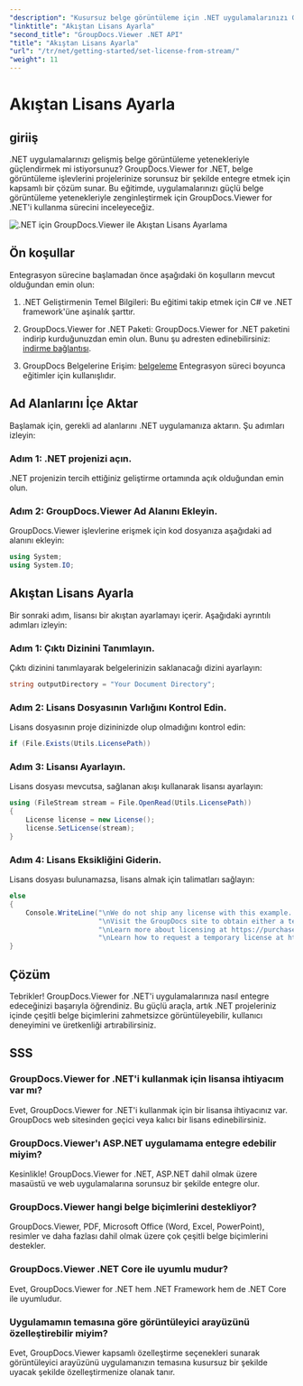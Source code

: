 ```yaml
---
"description": "Kusursuz belge görüntüleme için .NET uygulamalarınızı GroupDocs.Viewer ile geliştirin. Adım adım kılavuzumuzu izleyin ve güçlü belge görüntüleme yeteneklerini zahmetsizce entegre edin."
"linktitle": "Akıştan Lisans Ayarla"
"second_title": "GroupDocs.Viewer .NET API"
"title": "Akıştan Lisans Ayarla"
"url": "/tr/net/getting-started/set-license-from-stream/"
"weight": 11
---
```


# Akıştan Lisans Ayarla

## giriiş
.NET uygulamalarınızı gelişmiş belge görüntüleme yetenekleriyle güçlendirmek mi istiyorsunuz? GroupDocs.Viewer for .NET, belge görüntüleme işlevlerini projelerinize sorunsuz bir şekilde entegre etmek için kapsamlı bir çözüm sunar. Bu eğitimde, uygulamalarınızı güçlü belge görüntüleme yetenekleriyle zenginleştirmek için GroupDocs.Viewer for .NET'i kullanma sürecini inceleyeceğiz. 

![.NET için GroupDocs.Viewer ile Akıştan Lisans Ayarlama](/viewer/getting-started/set-license-from-stream.png)

## Ön koşullar
Entegrasyon sürecine başlamadan önce aşağıdaki ön koşulların mevcut olduğundan emin olun:
1. .NET Geliştirmenin Temel Bilgileri: Bu eğitimi takip etmek için C# ve .NET framework'üne aşinalık şarttır.
   
2. GroupDocs.Viewer for .NET Paketi: GroupDocs.Viewer for .NET paketini indirip kurduğunuzdan emin olun. Bunu şu adresten edinebilirsiniz: [indirme bağlantısı](https://releases.groupdocs.com/viewer/net/).
3. GroupDocs Belgelerine Erişim: [belgeleme](https://tutorials.groupdocs.com/viewer/net/) Entegrasyon süreci boyunca eğitimler için kullanışlıdır.

## Ad Alanlarını İçe Aktar
Başlamak için, gerekli ad alanlarını .NET uygulamanıza aktarın. Şu adımları izleyin:
### Adım 1: .NET projenizi açın.
.NET projenizin tercih ettiğiniz geliştirme ortamında açık olduğundan emin olun.
### Adım 2: GroupDocs.Viewer Ad Alanını Ekleyin.
GroupDocs.Viewer işlevlerine erişmek için kod dosyanıza aşağıdaki ad alanını ekleyin:
```csharp
using System;
using System.IO;
```
## Akıştan Lisans Ayarla
Bir sonraki adım, lisansı bir akıştan ayarlamayı içerir. Aşağıdaki ayrıntılı adımları izleyin:
### Adım 1: Çıktı Dizinini Tanımlayın.
Çıktı dizinini tanımlayarak belgelerinizin saklanacağı dizini ayarlayın:
```csharp
string outputDirectory = "Your Document Directory";
```
### Adım 2: Lisans Dosyasının Varlığını Kontrol Edin.
Lisans dosyasının proje dizininizde olup olmadığını kontrol edin:
```csharp
if (File.Exists(Utils.LicensePath))
```
### Adım 3: Lisansı Ayarlayın.
Lisans dosyası mevcutsa, sağlanan akışı kullanarak lisansı ayarlayın:
```csharp
using (FileStream stream = File.OpenRead(Utils.LicensePath))
{
    License license = new License();
    license.SetLicense(stream);
}
```
### Adım 4: Lisans Eksikliğini Giderin.
Lisans dosyası bulunamazsa, lisans almak için talimatları sağlayın:
```csharp
else
{
    Console.WriteLine("\nWe do not ship any license with this example. " +
                      "\nVisit the GroupDocs site to obtain either a temporary or permanent license. " +
                      "\nLearn more about licensing at https://purchase.groupdocs.com/faqs/licensing. " +
                      "\nLearn how to request a temporary license at https://purchase.groupdocs.com/geçici-lisans.");
}
```

## Çözüm
Tebrikler! GroupDocs.Viewer for .NET'i uygulamalarınıza nasıl entegre edeceğinizi başarıyla öğrendiniz. Bu güçlü araçla, artık .NET projeleriniz içinde çeşitli belge biçimlerini zahmetsizce görüntüleyebilir, kullanıcı deneyimini ve üretkenliği artırabilirsiniz.
## SSS
### GroupDocs.Viewer for .NET'i kullanmak için lisansa ihtiyacım var mı?
Evet, GroupDocs.Viewer for .NET'i kullanmak için bir lisansa ihtiyacınız var. GroupDocs web sitesinden geçici veya kalıcı bir lisans edinebilirsiniz.
### GroupDocs.Viewer'ı ASP.NET uygulamama entegre edebilir miyim?
Kesinlikle! GroupDocs.Viewer for .NET, ASP.NET dahil olmak üzere masaüstü ve web uygulamalarına sorunsuz bir şekilde entegre olur.
### GroupDocs.Viewer hangi belge biçimlerini destekliyor?
GroupDocs.Viewer, PDF, Microsoft Office (Word, Excel, PowerPoint), resimler ve daha fazlası dahil olmak üzere çok çeşitli belge biçimlerini destekler.
### GroupDocs.Viewer .NET Core ile uyumlu mudur?
Evet, GroupDocs.Viewer for .NET hem .NET Framework hem de .NET Core ile uyumludur.
### Uygulamamın temasına göre görüntüleyici arayüzünü özelleştirebilir miyim?
Evet, GroupDocs.Viewer kapsamlı özelleştirme seçenekleri sunarak görüntüleyici arayüzünü uygulamanızın temasına kusursuz bir şekilde uyacak şekilde özelleştirmenize olanak tanır.